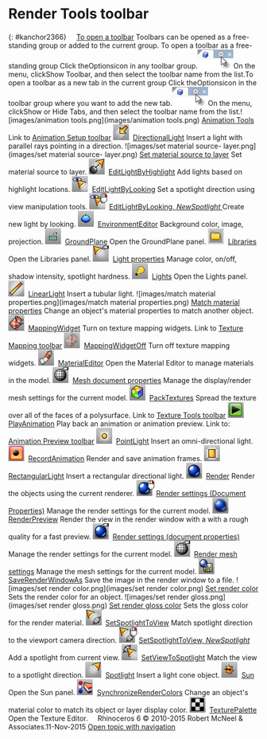 ---
---


# Render Tools toolbar
{: #kanchor2366}
 [![images/transparent.gif](images/transparent.gif)To open a toolbar](javascript:void(0);) Toolbars can be opened as a free-standing group or added to the current group.
To open a toolbar as a free-standing group
Click theOptionsicon in any toolbar group.![images/toolbar-howtoopen.png](images/toolbar-howtoopen.png)On the menu, clickShow Toolbar, and then select the toolbar name from the list.To open a toolbar as a new tab in the current group
Click theOptionsicon in the toolbar group where you want to add the new tab.![images/toolbar-howtoopen.png](images/toolbar-howtoopen.png)On the menu, clickShow or Hide Tabs, and then select the toolbar name from the list.![images/animation tools.png](images/animation tools.png) [Animation Tools](animation.html#recordanimation) 
Link to [Animation Setup toolbar](animation-setup-toolbar.html) 
![images/directionallight.png](images/directionallight.png) [DirectionalLight](directionallight.html) 
Insert a light with parallel rays pointing in a direction.
![images/set material source- layer.png](images/set material source- layer.png) [Set material source to layer](material.html) 
Set material source to layer.
![images/editlightbyhighlight.png](images/editlightbyhighlight.png) [EditLightByHighlight](editlightbyhighlight.html) 
Add lights based on highlight locations.
![images/editlightbylooking.png](images/editlightbylooking.png) [EditLightByLooking](editlightbylooking.html) 
Set a spotlight direction using view manipulation tools.
![images/editlightbylooking-newspotlight.png](images/editlightbylooking-newspotlight.png) [EditLightByLooking, *NewSpotlight* ](editlightbylooking.html) 
Create new light by looking.
![images/environments.png](images/environments.png) [EnvironmentEditor](environmenteditor.html) 
Background color, image, projection.
![images/groundplane.png](images/groundplane.png) [GroundPlane](groundplane.html) 
Open the GroundPlane panel.
![images/libraries.png](images/libraries.png) [Libraries](libraries.html#libraries) 
Open the Libraries panel.
![images/light-properties.png](images/light-properties.png) [Light properties](light.html) 
Manage color, on/off, shadow intensity, spotlight hardness.
![images/lights.png](images/lights.png) [Lights](lights.html) 
Open the Lights panel.
![images/linearlight.png](images/linearlight.png) [LinearLight](linearlight.html) 
Insert a tubular light.
![images/match material properties.png](images/match material properties.png) [Match material properties](material.html) 
Change an object's material properties to match another object.
![images/mappingwidget.png](images/mappingwidget.png) [MappingWidget](texturemapping.html#mappingwidget) 
Turn on texture mapping widgets.
Link to [Texture Mapping toolbar](texture-mapping-toolbar.html) 
![images/mappingwidgetoff.png](images/mappingwidgetoff.png) [MappingWidgetOff](texturemapping.html#mappingwidgetoff) 
Turn off texture mapping widgets.
![images/materialeditor.png](images/materialeditor.png) [MaterialEditor](materialeditor.html) 
Open the Material Editor to manage materials in the model.
![images/render-meshsettings.png](images/render-meshsettings.png) [Mesh document properties](mesh.html) 
Manage the display/render mesh settings for the current model.
![images/packtextures.png](images/packtextures.png) [PackTextures](packtextures.html) 
Spread the texture over all of the faces of a polysurface.
Link to [Texture Tools toolbar](texture-tools-toolbar.html) 
![images/playanimation.png](images/playanimation.png) [PlayAnimation](animation.html#playanimation) 
Play back an animation or animation preview.
Link to: [Animation Preview toolbar](animation-preview-toolbar.html) 
![images/pointlight.png](images/pointlight.png) [PointLight](pointlight.html) 
Insert an omni-directional light.
![images/recordanimation.png](images/recordanimation.png) [RecordAnimation](animation.html#recordanimation) 
Render and save animation frames.
![images/rectangularlight.png](images/rectangularlight.png) [RectangularLight](rectangularlight.html) 
Insert a rectangular directional light.
![images/render.png](images/render.png) [Render](render.html) 
Render the objects using the current renderer.
![images/render-documentproperties.png](images/render-documentproperties.png) [Render settings (Document Properties)](rhino-render.html) 
Manage the render settings for the current model.
![images/renderpreview.png](images/renderpreview.png) [RenderPreview](render.html#renderpreview) 
Render the view in the render window with a with a rough quality for a fast preview.
![images/render-settings.png](images/render-settings.png) [Render settings (document properties)](rhino-render.html) 
Manage the render settings for the current model.
![images/render-meshsettings.png](images/render-meshsettings.png) [Render mesh settings](mesh.html) 
Manage the mesh settings for the current model.
![images/saverenderwindowas.png](images/saverenderwindowas.png) [SaveRenderWindowAs](render.html#saverenderwindowas) 
Save the image in the render window to a file.
![images/set render color.png](images/set render color.png) [Set render color](material.html#color) 
Sets the render color for an object.
![images/set render gloss.png](images/set render gloss.png) [Set render gloss color](material.html#gloss-finish) 
Sets the gloss color for the render material.
![images/setspotlighttoview.png](images/setspotlighttoview.png) [SetSpotlightToView](setspotlighttoview.html) 
Match spotlight direction to the viewport camera direction.
![images/setspotlighttoview-newspotlight.png](images/setspotlighttoview-newspotlight.png) [SetSpotlightToView, *NewSpotlight* ](setspotlighttoview.html) 
Add a spotlight from current view.
![images/setviewtospotlight.png](images/setviewtospotlight.png) [SetViewToSpotlight](setviewtospotlight.html) 
Match the view to a spotlight direction.
![images/spotlight.png](images/spotlight.png) [Spotlight](spotlight.html) 
Insert a light cone object.
![images/sun.png](images/sun.png) [Sun](sun.html) 
Open the Sun panel.
![images/synchronizerendercolors.png](images/synchronizerendercolors.png) [SynchronizeRenderColors](synchronizerendercolors.html) 
Change an object's material color to match its object or layer display color.
![images/texturepalette.png](images/texturepalette.png) [TexturePalette](texturepalette.html) 
Open the Texture Editor.
&#160;
&#160;
Rhinoceros 6 © 2010-2015 Robert McNeel &amp; Associates.11-Nov-2015
 [Open topic with navigation](render-tools-toolbar.html) 


